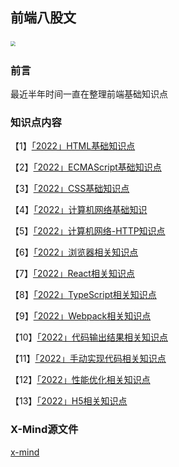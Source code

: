 ## 前端八股文

​                        <img src="https://tva1.sinaimg.cn/large/e6c9d24ely1h0iou51dstj21070kead8.jpg" style="zoom: 50%;" />

### 前言 
最近半年时间一直在整理前端基础知识点

### 知识点内容

【1】[「2022」HTML基础知识点](https://juejin.cn/post/7031157655255449636)

【2】[「2022」ECMAScript基础知识点](https://juejin.cn/post/7035626977960656933)

【3】[「2022」CSS基础知识点](https://juejin.cn/post/7035626977960656933)

【4】[「2022」计算机网络基础知识](https://juejin.cn/post/7030458934376792071)

【5】[「2022」计算机网络-HTTP知识点](https://juejin.cn/post/7034077033021833230)

【6】[「2022」浏览器相关知识点](https://juejin.cn/post/7039732846038089758)

【7】[「2022」React相关知识点](https://juejin.cn/post/7054941574563627044)

【8】[「2022」TypeScript相关知识点](https://juejin.cn/post/7061257928270938120)

【9】[「2022」Webpack相关知识点](https://juejin.cn/post/7065701555508346916)

【10】[「2022」代码输出结果相关知识点](https://juejin.cn/post/7070497537370619940)

【11】[「2022」手动实现代码相关知识点](https://juejin.cn/post/7071452302770438152)

【12】[「2022」性能优化相关知识点](https://juejin.cn/post/7072749239759011853)

【13】[「2022」H5相关知识点](https://juejin.cn/post/7077799751848034311)

### X-Mind源文件


[x-mind](https://github.com/zaoren/FE-eight-part-essay/tree/main/x-mind)
